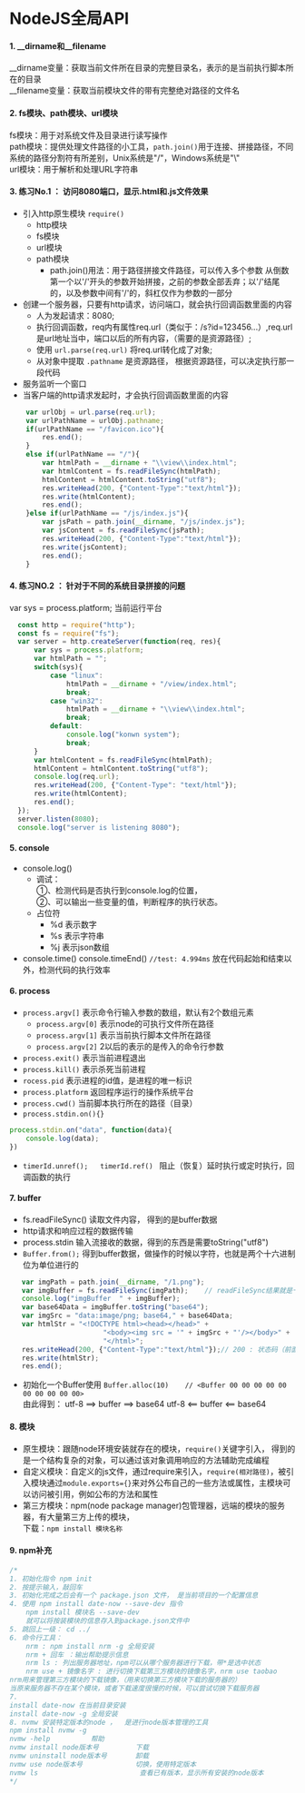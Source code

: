 NodeJS全局API
=
#### 1. __dirname和__filename
__dirname变量：获取当前文件所在目录的完整目录名，表示的是当前执行脚本所在的目录  
__filename变量：获取当前模块文件的带有完整绝对路径的文件名  
#### 2. fs模块、path模块、url模块  
fs模块：用于对系统文件及目录进行读写操作  
path模块：提供处理文件路径的小工具，`path.join()`用于连接、拼接路径，不同系统的路径分割符有所差别，Unix系统是"/"，Windows系统是"\\"  
url模块：用于解析和处理URL字符串  
#### 3. 练习No.1  ： 访问8080端口，显示.html和.js文件效果  
- 引入http原生模块 `require()`  
  - http模块  
  - fs模块  
  - url模块  
  - path模块  
    - path.join()用法：用于路径拼接文件路径，可以传入多个参数   从倒数第一个以'/'开头的参数开始拼接，之前的参数全部丢弃；以'/'结尾的，以及参数中间有'/'的，斜杠仅作为参数的一部分
- 创建一个服务器，只要有http请求，访问端口，就会执行回调函数里面的内容  
  - 人为发起请求：8080;
  - 执行回调函数，req内有属性req.url（类似于：/s?id=123456...）,req.url是url地址当中，端口以后的所有内容，（需要的是资源路径）;
  - 使用 `url.parse(req.url)` 将req.url转化成了对象;
  - 从对象中提取 `.pathname` 是资源路径， 根据资源路径，可以决定执行那一段代码
- 服务监听一个窗口
- 当客户端的http请求发起时，才会执行回调函数里面的内容

```js
    var urlObj = url.parse(req.url);
    var urlPathName = urlObj.pathname;
    if(urlPathName == "/favicon.ico"){
        res.end();
    }
    else if(urlPathName == "/"){
        var htmlPath = __dirname + "\\view\\index.html";
        var htmlContent = fs.readFileSync(htmlPath);
        htmlContent = htmlContent.toString("utf8");
        res.writeHead(200, {"Content-Type":"text/html"});
        res.write(htmlContent);
        res.end();
    }else if(urlPathName == "/js/index.js"){
        var jsPath = path.join(__dirname, "/js/index.js");
        var jsContent = fs.readFileSync(jsPath);
        res.writeHead(200, {"Content-Type":"text/html"});
        res.write(jsContent);
        res.end();
    }
```

#### 4. 练习NO.2 ： 针对于不同的系统目录拼接的问题  
var sys = process.platform;   当前运行平台

```javascript
  const http = require("http");
  const fs = require("fs");
  var server = http.createServer(function(req, res){
      var sys = process.platform;
      var htmlPath = "";
      switch(sys){
          case "linux":
              htmlPath = __dirname + "/view/index.html";
              break;
          case "win32":
              htmlPath = __dirname + "\\view\\index.html";
              break;
          default:
              console.log("konwn system");
              break;
      }
      var htmlContent = fs.readFileSync(htmlPath);
      htmlContent = htmlContent.toString("utf8");
      console.log(req.url);
      res.writeHead(200, {"Content-Type": "text/html"});
      res.write(htmlContent);
      res.end();
  });
  server.listen(8080);
  console.log("server is listening 8080");
```  

#### 5. console  
- console.log()
  - 调试：  
①、检测代码是否执行到console.log的位置，  
②、可以输出一些变量的值，判断程序的执行状态。  
  - 占位符  
    - %d  表示数字  
    - %s  表示字符串
    - %j  表示json数组  
- console.time()   console.timeEnd()  `//test: 4.994ms`
放在代码起始和结束以外，检测代码的执行效率  

#### 6. process  
- `process.argv[]` 表示命令行输入参数的数组，默认有2个数组元素
  - `process.argv[0]`  表示node的可执行文件所在路径
  - `process.argv[1]`  表示当前执行脚本文件所在路径
  - `process.argv[2]`  2以后的表示的是传入的命令行参数
- `process.exit()`  表示当前进程退出
- `process.kill()`  表示杀死当前进程
- `rocess.pid`  表示进程的id值，是进程的唯一标识  
- `process.platform`  返回程序运行的操作系统平台
- `process.cwd()`  当前脚本执行所在的路径（目录）  
- `process.stdin.on(){}`

```js
process.stdin.on("data", function(data){
    console.log(data);
})
```

- ```timerId.unref();   timerId.ref() ``` 阻止（恢复）延时执行或定时执行，回调函数的执行  

#### 7. buffer  
 * fs.readFileSync() 读取文件内容， 得到的是buffer数据
 * http请求和响应过程的数据传输
 * process.stdin 输入流接收的数据，得到的东西是需要toString("utf8")  
 * `Buffer.from();` 得到buffer数据，做操作的时候以字符，也就是两个十六进制位为单位进行的 
 
 ```js
    var imgPath = path.join(__dirname, "/1.png");
    var imgBuffer = fs.readFileSync(imgPath);    // readFileSync结果就是十六进制码
    console.log("imgBuffer  " + imgBuffer);
    var base64Data = imgBuffer.toString("base64");
    var imgSrc = "data:image/png; base64," + base64Data;    
    var htmlStr = "<!DOCTYPE html><head></head>" + 
                        "<body><img src = '" + imgSrc + "'/></body>" + 
                        "</html>";
    res.writeHead(200, {"Content-Type":"text/html"});// 200 : 状态码（前面处理正常）
    res.write(htmlStr);
    res.end();
 ```  
 
 * 初始化一个Buffer使用 `Buffer.alloc(10)    // <Buffer 00 00 00 00 00 00 00 00 00 00>`  
 由此得到： utf-8 ==> buffer ==> base64        utf-8 <== buffer <== base64  
 
 #### 8. 模块  
 
* 原生模块：跟随node环境安装就存在的模块，`require()`关键字引入， 得到的是一个结构复杂的对象，可以通过该对象调用响应的方法辅助完成编程  
* 自定义模块：自定义的js文件，通过require来引入，`require(相对路径)`，被引入模块通过`module.exports={}`来对外公布自己的一些方法或属性，主模块可以访问被引用，例如公布的方法和属性  
* 第三方模块：npm(node package manager)包管理器，远端的模块的服务器，有大量第三方上传的模块，  
  下载：`npm install 模块名称`  
#### 9. npm补充

```js
/*
1. 初始化指令 npm init
2. 按提示输入，敲回车
3. 初始化完成之后会有一个 package.json 文件， 是当前项目的一个配置信息
4. 使用 npm install date-now --save-dev 指令
    npm install 模块名 --save-dev
    就可以将按装模块的信息存入到package.json文件中
5. 跳回上一级： cd ../
6. 命令行工具：
    nrm : npm install nrm -g 全局安装
    nrm + 回车 ：输出帮助提示信息
    nrm ls : 列出服务器地址，npm可以从哪个服务器进行下载，带*是选中状态
    nrm use + 镜像名字 : 进行切换下载第三方模块的镜像名字，nrm use taobao
nrm用来管理第三方模块的下载镜像，（用来切换第三方模块下载的服务器的）
当原来服务器不存在某个模块，或者下载速度很慢的时候，可以尝试切换下载服务器
7.
install date-now 在当前目录安装
install date-now -g 全局安装
8. nvmw 安装特定版本的node ，  是进行node版本管理的工具
npm install nvmw -g
nvmw -help          帮助
nvmw install node版本号         下载
nvmw uninstall node版本号       卸载
nvmw use node版本号             切换，使用特定版本
nvmw ls                         查看已有版本，显示所有安装的node版本
*/
```
  
  

